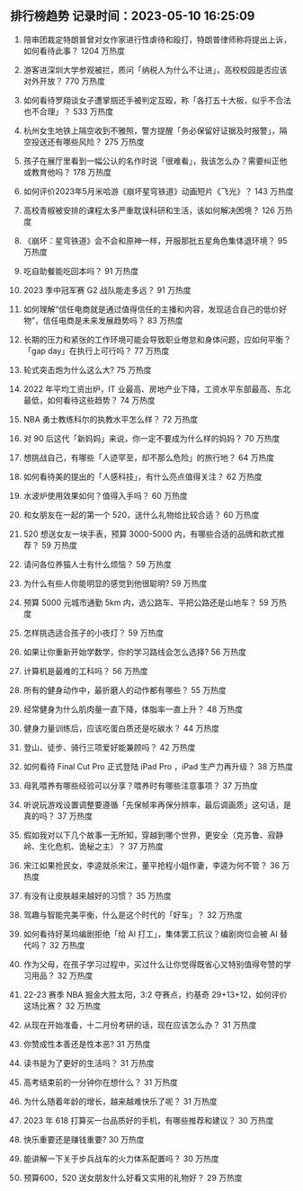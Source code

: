 
## 排行榜趋势 记录时间：2023-05-10 16:25:09
  
  1. 陪审团裁定特朗普曾对女作家进行性虐待和殴打，特朗普律师称将提出上诉，如何看待此事？ 1204 万热度
    
  2. 游客进深圳大学参观被拦，质问「纳税人为什么不让进」，高校校园是否应该对外开放？ 770 万热度
    
  3. 如何看待罗翔谈女子遭掌掴还手被判定互殴，称「各打五十大板，似乎不合法也不合理」？ 533 万热度
    
  4. 杭州女生地铁上隔空收到不雅照，警方提醒「务必保留好证据及时报警」，隔空投送还有哪些风险？ 275 万热度
    
  5. 孩子在展厅里看到一幅公认的名作时说「很难看」，我该怎么办？需要纠正他或教育他吗？ 178 万热度
    
  6. 如何评价2023年5月米哈游《崩坏星穹铁道》动画短片《飞光》？ 143 万热度
    
  7. 高校青椒被安排的课程太多严重耽误科研和生活，该如何解决困境？ 126 万热度
    
  8. 《崩坏：星穹铁道》会不会和原神一样，开服那批五星角色集体退环境？ 95 万热度
    
  9. 吃自助餐能吃回本吗？ 91 万热度
    
  10. 2023 季中冠军赛 G2 战队能走多远？ 91 万热度
    
  11. 如何理解“信任电商就是通过值得信任的主播和内容，发现适合自己的低价好物”，信任电商是未来发展趋势吗？ 83 万热度
    
  12. 长期的压力和紧张的工作环境可能会导致职业倦怠和身体问题，应如何平衡？「gap day」在执行上可行吗？ 77 万热度
    
  13. 轮式突击炮为什么这么大? 75 万热度
    
  14. 2022 年平均工资出炉，IT 业最高、房地产业下降，工资水平东部最高、东北最低，如何看待这些趋势？ 74 万热度
    
  15. NBA 勇士教练科尔的执教水平怎么样？ 72 万热度
    
  16. 对 90 后这代「新妈妈」来说，你一定不要成为什么样的妈妈？ 70 万热度
    
  17. 想挑战自己，有哪些「人迹罕至，却不那么危险」的旅行地？ 64 万热度
    
  18. 如何看待美的提出的「人感科技」，有什么亮点值得关注？ 62 万热度
    
  19. 水波炉使用效果如何？值得入手吗？ 60 万热度
    
  20. 和女朋友在一起的第一个 520，送什么礼物给比较合适？ 60 万热度
    
  21. 520 想送女友一块手表，预算 3000-5000 内，有哪些合适的品牌和款式推荐？ 59 万热度
    
  22. 请问各位养猫人士有什么烦恼？ 59 万热度
    
  23. 为什么有些人你能明显的感觉到他很聪明? 59 万热度
    
  24. 预算 5000 元城市通勤 5km 内，选公路车、平把公路还是山地车？ 59 万热度
    
  25. 怎样挑选适合孩子的小夜灯？ 59 万热度
    
  26. 如果让你重新开始学数学，你的学习路线会怎么选择? 56 万热度
    
  27. 计算机是最难的工科吗？ 56 万热度
    
  28. 所有的健身动作中，最折磨人的动作都有哪些？ 55 万热度
    
  29. 经常健身为什么肌肉量一直下降，体脂率一直上升？ 48 万热度
    
  30. 健身力量训练后，应该吃蛋白质还是吃碳水？ 44 万热度
    
  31. 登山、徒步、骑行三项爱好能兼顾吗？ 42 万热度
    
  32. 如何看待 Final Cut Pro 正式登陆 iPad Pro ​​​，iPad 生产力再升级？ 38 万热度
    
  33. 母乳喂养有哪些经验可以分享？喂养时有哪些注意事项？ 37 万热度
    
  34. 听说玩游戏设置调整要遵循「先保帧率再保分辨率，最后调画质」这句话，是真的吗？ 37 万热度
    
  35. 假如我对以下几个故事一无所知，穿越到哪个世界，更安全（克苏鲁、寂静岭、生化危机、诡秘之主）？ 37 万热度
    
  36. 宋江如果抢民女，李逵就杀宋江，董平抢程小姐作妻，李逵为何不管？ 36 万热度
    
  37. 有没有让皮肤越来越好的习惯？ 35 万热度
    
  38. 驾趣与智能完美平衡，什么是这个时代的「好车」？ 32 万热度
    
  39. 如何看待好莱坞编剧拒绝「给 AI 打工」，集体罢工抗议？编剧岗位会被 AI 替代吗？ 32 万热度
    
  40. 作为父母，在孩子学习过程中，买过什么让你觉得既省心又特别值得夸赞的学习用品？ 32 万热度
    
  41. 22-23 赛季 NBA 掘金大胜太阳，3:2 夺赛点，约基奇 29+13+12，如何评价这场比赛？ 32 万热度
    
  42. 从现在开始准备，十二月份考研的话，现在应该怎么办？ 31 万热度
    
  43. 你赞成性本善还是性本恶? 31 万热度
    
  44. 读书是为了更好的生活吗？ 31 万热度
    
  45. 高考结束前的一分钟你在想什么？ 31 万热度
    
  46. 为什么随着年龄的增长，越来越难快乐了呢？ 31 万热度
    
  47. 2023 年 618 打算买一台品质好的手机，有哪些推荐和建议？ 30 万热度
    
  48. 快乐重要还是赚钱重要? 30 万热度
    
  49. 能讲解一下关于步兵战车的火力体系配置吗？ 30 万热度
    
  50. 预算600，520 送女朋友什么好看又实用的礼物好？ 29 万热度
    